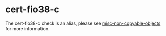 # cert-fio38-c

The cert-fio38-c check is an alias, please see
[misc-non-copyable-objects](misc-non-copyable-objects.html) for more
information.
